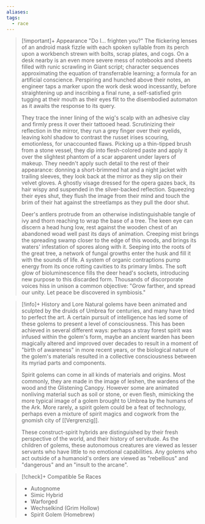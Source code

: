 ```yaml
---
aliases: 
tags:
  - race
---
```

>[!important]+ Appearance
>"Do I... frighten you?" The flickering lenses of an android mask fizzle with each spoken syllable from its perch upon a workbench strewn with bolts, scrap plates, and cogs. On a desk nearby is an even more severe mess of notebooks and sheets filled with runic scrawling in Giant script; character sequences approximating the equation of transferrable learning; a formula for an artificial conscience. Perspiring and hunched above their notes, an engineer taps a marker upon the work desk wood incessantly, before straightening up and inscribing a final rune, a self-satisfied grin tugging at their mouth as their eyes flit to the disembodied automaton as it awaits the response to its query.
>
>They trace the inner lining of the wig's scalp with an adhesive clay and firmly press it over their tattooed head. Scrutinizing their reflection in the mirror, they run a grey finger over their eyelids, leaving kohl shadow to contrast the russet irises scouring, emotionless, for unaccounted flaws. Picking up a thin-tipped brush from a stone vessel, they dip into flesh-colored paste and apply it over the slightest phantom of a scar apparent under layers of makeup. They needn't apply such detail to the rest of their appearance: donning a short-brimmed hat and a night jacket with trailing sleeves, they look back at the mirror as they slip on their velvet gloves. A ghostly visage dressed for the opera gazes back, its hair wispy and suspended in the silver-backed reflection. Squeezing their eyes shut, they flush the image from their mind and touch the brim of their hat against the streetlamps as they pull the door shut.  
>
>Deer's antlers protrude from an otherwise indistinguishable tangle of ivy and thorn reaching to wrap the base of a tree. The keen eye can discern a head hung low, rest against the wooden chest of an abandoned woad well past its days of animation. Creeping mist brings the spreading swamp closer to the edge of this woods, and brings its waters' infestation of spores along with it. Seeping into the roots of the great tree, a network of fungal growths enter the husk and fill it with the sounds of life. A system of organic contraptions pump energy from its once rotting cavities to its primary limbs. The soft glow of bioluminescence fills the deer head's sockets, introducing new purpose to this discarded form. Thousands of discorporate voices hiss in unison a common objective: "Grow farther, and spread our unity. Let peace be discovered in symbiosis."

> [!info]+ History and Lore
> Natural golems have been animated and sculpted by the druids of Umbrea for centuries, and many have tried to perfect the art. A certain pursuit of intelligence has led some of these golems to present a level of consciousness. This has been achieved in several different ways: perhaps a stray forest spirit was infused within the golem's form, maybe an ancient warden has been magically altered and improved over decades to result in a moment of "birth of awareness" in more recent years, or the biological nature of the golem's materials resulted in a collective consciousness between its myriad parts and components.
> 
> Spirit golems can come in all kinds of materials and origins. Most commonly, they are made in the image of leshen, the wardens of the wood and the Glistening Canopy. However some are animated nonliving material such as soil or stone, or even flesh, mimicking the more typical image of a golem brought to Umbrea by the humans of the Ark. More rarely, a spirit golem could be a feat of technology, perhaps even a mixture of spirit magics and cogwork from the gnomish city of [[Vergrenzig]].
> 
> These construct-spirit hybrids are distinguished by their fresh perspective of the world, and their history of servitude. As the children of golems, these autonomous creatures are viewed as lesser servants who have little to no emotional capabilities. Any golems who act outside of a humanoid's orders are viewed as "rebellious" and "dangerous" and an "insult to the arcane".

> [!check]+ Compatible 5e Races
> - Autognome
> - Simic Hybrid
> - Warforged
> - Wechselkind (Grim Hollow)
> - Spirit Golem (Homebrew)